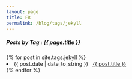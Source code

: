 ```yaml
---
layout: page
title: FR
permalink: /blog/tags/jekyll
---
```


<h5> Posts by Tag : {{ page.title }} </h5>

<div class="card">
{% for post in site.tags.jekyll %}
 <li class="category-posts"><span>{{ post.date | date_to_string }}</span> &nbsp; <a href="{{ post.url }}">{{ post.title }}</a></li>
{% endfor %}
</div>
